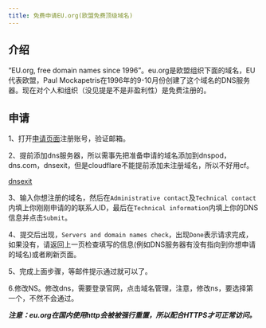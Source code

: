 ```yaml
---
title: 免费申请EU.org(欧盟免费顶级域名)
---
```

## 介绍
“EU.org, free domain names since 1996”。eu.org是欧盟组织下面的域名，EU代表欧盟，Paul Mockapetris在1996年的9-10月份创建了这个域名的DNS服务器。现在对个人和组织（没见提是不是非盈利性）是免费注册的。
## 申请
1、打开[申请页面](https://nic.eu.org/arf/)注册账号，验证邮箱。

2、提前添加dns服务器，所以需事先把准备申请的域名添加到dnspod，dns.com，dnsexit，但是cloudflare不能提前添加未注册域名，所以不好用cf。

[dnsexit](https://dnsexit.com/services/free-dynamic-dns-service/)

3、输入你想注册的域名，然后在`Administrative contact`及`Technical contact`内填上你刚刚申请的的联系人ID，最后在`Technical information`内填上你的DNS信息并点击`Submit`。

4、提交后出现，`Servers and domain names check`，出现`Done`表示请求完成，如果没有，请返回上一页检查填写的信息(例如DNS服务器有没有指向到你想申请的域名)或者刷新页面。

5、完成上面步骤，等邮件提示通过就可以了。

6.修改NS。修改dns，需要登录官网，点击域名管理，注意，修改ns，要选择第一个，不然不会通过。

***注意：eu.org在国内使用http会被被强行重置，所以配合HTTPS才可正常访问。***
